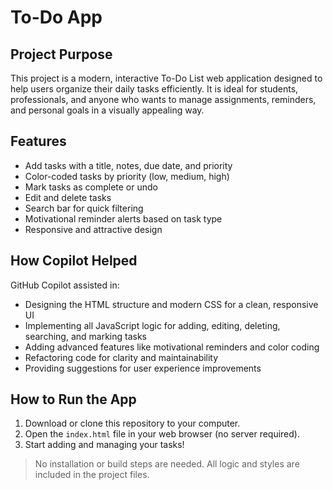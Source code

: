# To-Do App

## Project Purpose
This project is a modern, interactive To-Do List web application designed to help users organize their daily tasks efficiently. It is ideal for students, professionals, and anyone who wants to manage assignments, reminders, and personal goals in a visually appealing way.

## Features
- Add tasks with a title, notes, due date, and priority
- Color-coded tasks by priority (low, medium, high)
- Mark tasks as complete or undo
- Edit and delete tasks
- Search bar for quick filtering
- Motivational reminder alerts based on task type
- Responsive and attractive design

## How Copilot Helped
GitHub Copilot assisted in:
- Designing the HTML structure and modern CSS for a clean, responsive UI
- Implementing all JavaScript logic for adding, editing, deleting, searching, and marking tasks
- Adding advanced features like motivational reminders and color coding
- Refactoring code for clarity and maintainability
- Providing suggestions for user experience improvements

## How to Run the App
1. Download or clone this repository to your computer.
2. Open the `index.html` file in your web browser (no server required).
3. Start adding and managing your tasks!

> No installation or build steps are needed. All logic and styles are included in the project files.
